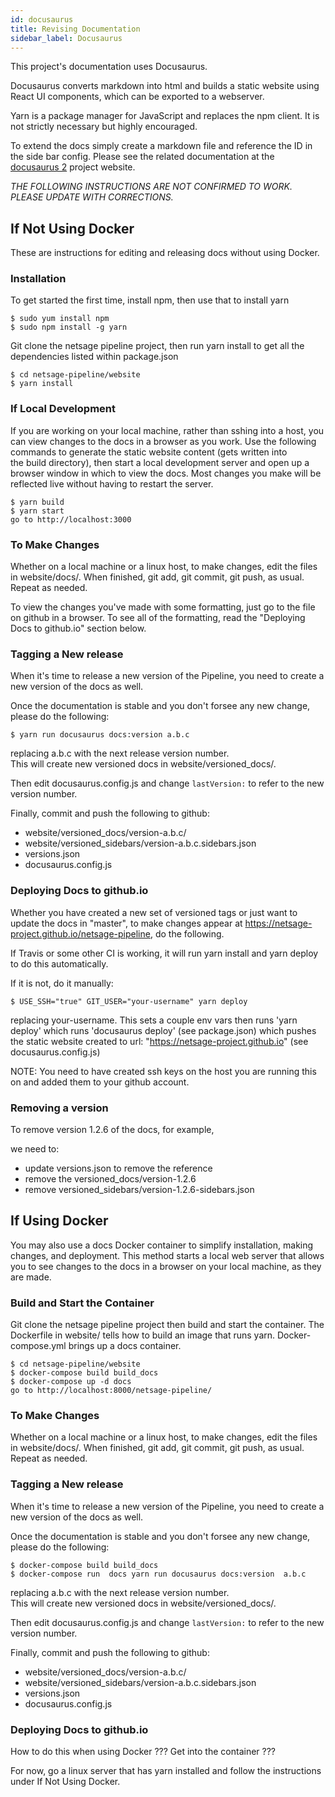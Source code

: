```yaml
---
id: docusaurus
title: Revising Documentation
sidebar_label: Docusaurus
---
```


This project's documentation uses Docusaurus.

Docusaurus converts markdown into html and builds a static website using React UI components, which can be exported to a webserver.

Yarn is a package manager for JavaScript and replaces the npm client. It is not strictly necessary but highly encouraged.

To extend the docs simply create a markdown file and reference the ID in the side bar config. Please see the related documentation
at the [docusaurus 2](https://v2.docusaurus.io/) project website.

*THE FOLLOWING INSTRUCTIONS ARE NOT CONFIRMED TO WORK. PLEASE UPDATE WITH CORRECTIONS.*

## If Not Using Docker
These are instructions for editing and releasing docs without using Docker.

### Installation

To get started the first time, install npm, then use that to install yarn 
```
$ sudo yum install npm
$ sudo npm install -g yarn 
```

Git clone the netsage pipeline project, then run yarn install to get all the dependencies listed within package.json
```
$ cd netsage-pipeline/website
$ yarn install
```

### If Local Development

If you are working on your local machine, rather than sshing into a host, you can view changes to the docs in a browser as you work. Use the following commands to generate the static website content (gets written into the build directory), then start a local development server and open up a browser window in which to view the docs. Most changes you make will be reflected live without having to restart the server.
```
$ yarn build  
$ yarn start
go to http://localhost:3000
```

### To Make Changes
Whether on a local machine or a linux host, to make changes, edit the files in website/docs/.
When finished, git add, git commit, git push, as usual.
Repeat as needed.

To view the changes you've made with some formatting, just go to the file on github in a browser. To see all of the formatting, read the "Deploying Docs to github.io" section below.

### Tagging a New release

When it's time to release a new version of the Pipeline, you need to create a new version of the docs as well. 

Once the documentation is stable and you don't forsee any new change, please do the following:

```
$ yarn run docusaurus docs:version a.b.c
```

replacing a.b.c with the next release version number.  
This will create new versioned docs in website/versioned_docs/.

Then edit docusaurus.config.js and change `lastVersion:` to refer to the new version number. 

Finally, commit and push the following to github:
  * website/versioned_docs/version-a.b.c/
  * website/versioned_sidebars/version-a.b.c.sidebars.json
  * versions.json 
  * docusaurus.config.js


### Deploying Docs to github.io
Whether you have created a new set of versioned tags or just want to update the docs in "master", to make changes appear at https://netsage-project.github.io/netsage-pipeline, do the following.

If Travis or some other CI is working, it will run yarn install and yarn deploy to do this automatically.

If it is not, do it manually:
```
$ USE_SSH="true" GIT_USER="your-username" yarn deploy   
```
replacing your-username.  This sets a couple env vars then runs 'yarn deploy' which runs 'docusaurus deploy' (see package.json) which pushes the static website created to url: "https://netsage-project.github.io" (see docusaurus.config.js) 

NOTE: You need to have created ssh keys on the host you are running this on and added them to your github account. 

### Removing a version 

To remove version 1.2.6 of the docs, for example,

we need to: 

  * update versions.json to remove the reference
  * remove the versioned_docs/version-1.2.6
  * remove versioned_sidebars/version-1.2.6-sidebars.json

## If Using Docker

You may also use a docs Docker container to simplify installation, making changes, and deployment.  This method starts a local web server that allows you to see changes to the docs in a browser on your local machine, as they are made.

### Build and Start the Container

Git clone the netsage pipeline project then build and start the container. 
The Dockerfile in website/ tells how to build an image that runs yarn.  Docker-compose.yml brings up a docs container.
```
$ cd netsage-pipeline/website
$ docker-compose build build_docs
$ docker-compose up -d docs
go to http://localhost:8000/netsage-pipeline/
```

### To Make Changes
Whether on a local machine or a linux host, to make changes, edit the files in website/docs/.
When finished, git add, git commit, git push, as usual.
Repeat as needed.

### Tagging a New release

When it's time to release a new version of the Pipeline, you need to create a new version of the docs as well. 

Once the documentation is stable and you don't forsee any new change, please do the following:

```
$ docker-compose build build_docs
$ docker-compose run  docs yarn run docusaurus docs:version  a.b.c
```
replacing a.b.c with the next release version number.  
This will create new versioned docs in website/versioned_docs/.

Then edit docusaurus.config.js and change `lastVersion:` to refer to the new version number. 

Finally, commit and push the following to github:
  * website/versioned_docs/version-a.b.c/
  * website/versioned_sidebars/version-a.b.c.sidebars.json
  * versions.json 
  * docusaurus.config.js


### Deploying Docs to github.io
How to do this when using Docker ??? Get into the container ???

For now, go a linux server that has yarn installed and
follow the instructions under If Not Using Docker.

